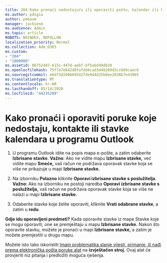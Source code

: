 ```yaml
---
title: 204 Kako pronaći nedostajuću ili oporaviti poštu, kalendar ili kontakte programa Outlook koji nedostaju
ms.author: pdigia
author: pebaum
manager: jackiesm
ms.audience: Admin
ms.topic: article
ROBOTS: NOINDEX, NOFOLLOW
localization_priority: Normal
ms.collection: Adm_O365
ms.custom:
- "204"
- "1800008"
ms.assetid: 86752487-615c-447d-aebf-bf5abd49db20
ms.openlocfilehash: 75f7a7e842d8fafdd4cad3d48289d3cc609caec6
ms.sourcegitcommit: e6d73d240669342fde9d4d25b0ee2838b7e43965
ms.translationtype: MT
ms.contentlocale: hr-HR
ms.lasthandoff: 05/14/2020
ms.locfileid: "44235289"
---
```

# <a name="how-to-find-and-recover-missing-messages-contacts-or-calendar-items-in-outlook"></a>Kako pronaći i oporaviti poruke koje nedostaju, kontakte ili stavke kalendara u programu Outlook

1. U programu Outlook idite na popis mapa e-pošte, a zatim odaberite **Izbrisane stavke**. **Važno**: Ako ne vidite mapu **Izbrisane stavke,** već vidite mapu **Smeće,** vaš račun ne podržava oporavak stavke koja se više ne prikazuje u mapi **Izbrisane stavke.**

2. Na izborniku **Polazno** kliknite **Oporavi izbrisane stavke s poslužitelja**. **Važno**: Ako na izborniku ne postoji naredba **Oporavi izbrisane stavke s poslužitelja,** vaš račun ne podržava oporavak stavke koja se više ne nalazi u mapi **Izbrisane stavke.**

3. Odaberite stavke koje želite oporaviti, kliknite **Vrati odabrane stavke**, a zatim u **redu**.

**Gdje idu oporavljeni predmeti?** Kada oporavite stavke iz mape Stavke koje se mogu oporaviti, one se premještaju u mapu **Izbrisane stavke.** Nakon što oporavite stavku, možete je pronaći u mapi **Izbrisane stavke,** a zatim je možete premjestiti u drugu mapu.

Možete isto tako iskoristiti [Imam problematika slanje vijesti, primanje, ili nađi prema elektronička pošta poruke alat](https://aka.ms/SaRA-OutlookSendReceive) na **izvještačen stroj.** Ovaj alat će provjeriti niz pitanja i predložiti moguća rješenja.
